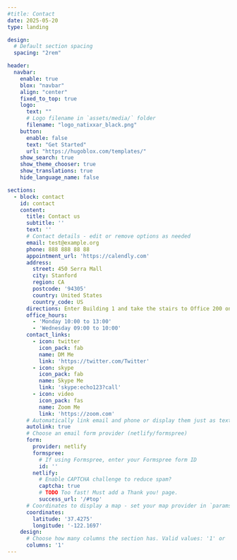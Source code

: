 ```yaml
---
#title: Contact
date: 2025-05-20
type: landing

design:
  # Default section spacing
  spacing: "2rem"

header:
  navbar:
    enable: true
    blox: "navbar"
    align: "center"
    fixed_to_top: true
    logo:
      text: ""
      # Logo filename in `assets/media/` folder
      filename: "logo_natixxar_black.png"
    button:
      enable: false
      text: "Get Started"
      url: "https://hugoblox.com/templates/"
    show_search: true
    show_theme_chooser: true
    show_translations: true
    hide_language_name: false

sections:
  - block: contact
    id: contact
    content:
      title: Contact us
      subtitle: ''
      text: ''
      # Contact details - edit or remove options as needed
      email: test@example.org
      phone: 888 888 88 88
      appointment_url: 'https://calendly.com'
      address:
        street: 450 Serra Mall
        city: Stanford
        region: CA
        postcode: '94305'
        country: United States
        country_code: US
      directions: Enter Building 1 and take the stairs to Office 200 on Floor 2
      office_hours:
        - 'Monday 10:00 to 13:00'
        - 'Wednesday 09:00 to 10:00'
      contact_links:
        - icon: twitter
          icon_pack: fab
          name: DM Me
          link: 'https://twitter.com/Twitter'
        - icon: skype
          icon_pack: fab
          name: Skype Me
          link: 'skype:echo123?call'
        - icon: video
          icon_pack: fas
          name: Zoom Me
          link: 'https://zoom.com'
      # Automatically link email and phone or display them just as text?
      autolink: true
      # Choose an email form provider (netlify/formspree)
      form:
        provider: netlify
        formspree:
          # If using Formspree, enter your Formspree form ID
          id: ''
        netlify:
          # Enable CAPTCHA challenge to reduce spam?
          captcha: true
          # TODO Too fast! Must add a Thank you! page.
          success_url: '/#top'
      # Coordinates to display a map - set your map provider in `params.yaml`
      coordinates:
        latitude: '37.4275'
        longitude: '-122.1697'
    design:
      # Choose how many columns the section has. Valid values: '1' or '2'.
      columns: '1'
---
```

<!-- 
Check out my shortcode:

{{% github_rodrigoalcarazdelaosa_lottie src="https://assets5.lottiefiles.com/packages/lf20_q4nxakl0.json" width="100%" %}} -->